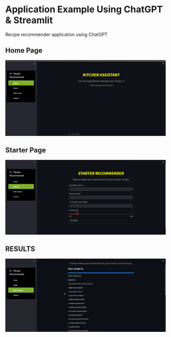 # Application Example Using ChatGPT & Streamlit
Recipe recommender application using ChatGPT

## Home Page
![home_page](https://github.com/KAVINKUMAR1102/SMART-KITCHEN-RECIPE_RECOMMENDER/blob/main/homepage.png)
## Starter Page
![starter_page](https://github.com/KAVINKUMAR1102/SMART-KITCHEN-RECIPE_RECOMMENDER/blob/main/starterpage.png)
## RESULTS
![result](https://github.com/KAVINKUMAR1102/SMART-KITCHEN-RECIPE_RECOMMENDER/blob/main/result.png)
